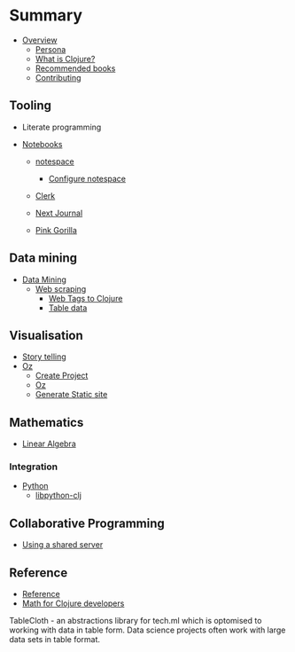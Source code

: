 # Summary

* [Overview](overview.md)
    * [Persona](persona/index.md)
    * [What is Clojure?](what-is-clojure.md)
    * [Recommended books](data-science-books.md)
    * [Contributing](contributing.md)

## Tooling

* Literate programming

* [Notebooks](notebooks/index.md)
    * [notespace](notebooks/notespace/index.md)
        * [Configure notespace](notebooks/notespace/configure-notespace-project.md)

    * [Clerk](notebooks/clerk/index.md)
    * [Next Journal](notebooks/next-journal/index.md)
    * [Pink Gorilla](notebooks/pink-gorilla/index.md)



## Data mining

* [Data Mining](data-mining/index.md)
    * [Web scraping](data-mining/webscraping/index.md)
        * [Web Tags to Clojure](data-mining/webscraping/enlive.md)
        * [Table data](data-mining/webscraping/table-data.md)
<!--     * [CSV transforms](data-mining/comman-separate-values/index.md) -->
<!--         * [clojure.data.csv](data-mining/comman-separate-values/clojure-data-csv.md) -->
<!--         * [semantic-csv](data-mining/comman-separate-values/semantic-csv.md) -->
<!--     * [JSON transforms](data-mining/json/index.md) -->


## Visualisation

* [Story telling](visualization/story-telling/index.md)
* [Oz](visualization/oz/index.md)
    * [Create Project](visualization/oz/create-project.md)
    * [Oz](visualization/oz/clojure-spec.md)
    * [Generate Static site](visualization/oz/clojure-spec.md)


<!-- ## Incantor / R -->

<!-- ggplot? -->

<!-- ## Python Integraion -->

## Mathematics

* [Linear Algebra](mathematics/linear-algebra/index.md)


<!-- ## Artificial Intelligence -->
<!-- * [Overview](artificial-intelligence/index.md) -->


### Integration

* [Python](integration/python/index.md)
    * [libpython-clj](https://github.com/clj-python/libpython-clj)


## Collaborative Programming
* [Using a shared server](collaborative-coding/shared-server.md)


## Reference
* [Reference](reference/index.md)
* [Math for Clojure developers](reference/math/math-for-clojure-developers.md)





TableCloth - an abstractions library for tech.ml which is optomised to working with data in table form.  Data science projects often work with large data sets in table format.
